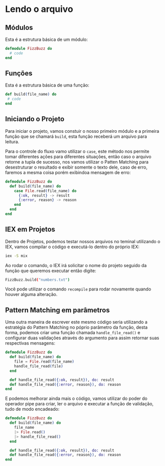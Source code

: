 # Lendo o arquivo

## Módulos

Esta é a estrutura básica de um módulo:

```elixir
defmodule FizzBuzz do
  # code
end
```

## Funções

Esta é a estrutura básica de uma função:

```elixir
def build(file_name) do
 # code
end
```

## Iniciando o Projeto

Para iniciar o projeto, vamos constuir o nosso primeiro módulo e a primeira função que se chamará `build`, esta função receberá um arquivo para leitura.

Para o controle do fluxo vamo utilizar o `case`, este método nos permite tomar diferentes ações para diferentes situações, então caso o arquivo retorne a tupla de sucesso, nos vamos utilizar o Patten Matching para desestruturar o resultado e exibir somente o texto dele, caso de erro, faremos a mesma coisa porém exibindoa mensagem de erro:

```elixir
defmodule FizzBuzz do
  def build(file_name) do
    case File.read(file_name) do
      {:ok, result} -> result
      {:error, reason} -> reason
    end
  end
end
```

## IEX em Projetos

Dentro de Projetos, podemos testar nossos arquivos no teminal utilizando o IEX, vamos compilar o código e executá-lo dentro do próprio IEX:

```sh
iex -S mix
```

Ao rodar o comando, o IEX irá solicitar o nome do projeto seguido da função que queremos executar então digite:

```sh
FizzBuzz.build("numbers.txt")
```

Você pode utilizar o comando `recompile` para rodar novamente quando houver alguma alteração.

## Pattern Matching em parâmetros

Uma outra maneira de escrever este mesmo código seria utilizando a estratégia do Pattern Matching no póprio parâmetro da função, desta forma, podemos criar uma função chamada `handle_file_read()` e configurar duas validações através do argumento para assim retornar suas respectivas mensagens:

```elixir
defmodule FizzBuzz do
  def build(file_name) do
    file = File.read(file_name)
    handle_file_read(file)
  end

  def handle_file_read({:ok, result}), do: result
  def handle_file_read({:error, reason}), do: reason
end
```

E podemos melhorar ainda mais o código, vamos utilizar do poder do operador pipe para criar, ler o arquivo e executar a função de validação, tudo de modo encadeado:

```elixir
defmodule FizzBuzz do
  def build(file_name) do
    file_name
    |> File.read()
    |> handle_file_read()
  end

  def handle_file_read({:ok, result}), do: result
  def handle_file_read({:error, reason}), do: reason
end
```
